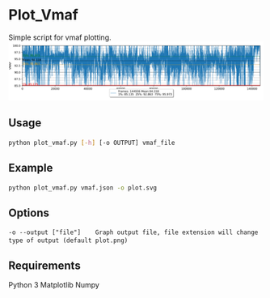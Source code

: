# Plot_Vmaf
Simple script for vmaf plotting.
![](plot.png)

## Usage
```bash
python plot_vmaf.py [-h] [-o OUTPUT] vmaf_file
```

## Example
```bash
python plot_vmaf.py vmaf.json -o plot.svg
```

## Options
```
-o --output ["file"]    Graph output file, file extension will change type of output (default plot.png)
```

## Requirements
Python 3
Matplotlib
Numpy
